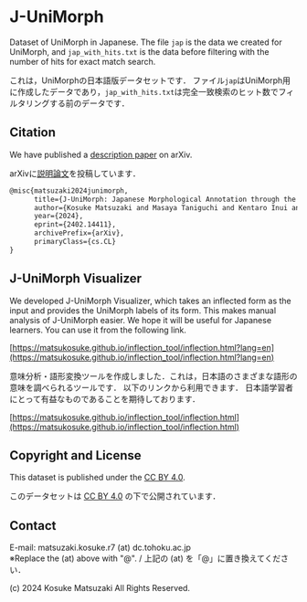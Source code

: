 # J-UniMorph

Dataset of UniMorph in Japanese.
The file `jap` is the data we created for UniMorph, and `jap_with_hits.txt` is the data before filtering with the number of hits for exact match search.

これは，UniMorphの日本語版データセットです．
ファイル`jap`はUniMorph用に作成したデータであり，`jap_with_hits.txt`は完全一致検索のヒット数でフィルタリングする前のデータです．


## Citation

<!-- We will soon publish a description paper on arXiv. -->
We have published a <a href="https://arxiv.org/abs/2402.14411">description paper</a> on arXiv.

<!-- 近々，arXivに説明論文を投稿する予定です． -->
arXivに<a href="https://arxiv.org/abs/2402.14411">説明論文</a>を投稿しています．


```latex
@misc{matsuzaki2024junimorph,
      title={J-UniMorph: Japanese Morphological Annotation through the Universal Feature Schema}, 
      author={Kosuke Matsuzaki and Masaya Taniguchi and Kentaro Inui and Keisuke Sakaguchi},
      year={2024},
      eprint={2402.14411},
      archivePrefix={arXiv},
      primaryClass={cs.CL}
}
```



## J-UniMorph Visualizer

We developed J-UniMorph Visualizer, which
takes an inflected form as the input and provides the UniMorph labels of its form. This makes manual analysis of J-UniMorph easier.
We hope it will be useful for Japanese learners.
You can use it from the following link.

[https://matsukosuke.github.io/inflection_tool/inflection.html?lang=en](https://matsukosuke.github.io/inflection_tool/inflection.html?lang=en)


意味分析・語形変換ツールを作成しました．これは，日本語のさまざまな語形の意味を調べられるツールです．
以下のリンクから利用できます．
日本語学習者にとって有益なものであることを期待しております．

[https://matsukosuke.github.io/inflection_tool/inflection.html](https://matsukosuke.github.io/inflection_tool/inflection.html)



## Copyright and License

This dataset is published under the [CC BY 4.0](https://creativecommons.org/licenses/by/4.0/).

このデータセットは [CC BY 4.0](https://creativecommons.org/licenses/by/4.0/) の下で公開されています．


## Contact

E-mail: matsuzaki.kosuke.r7 (at) dc.tohoku.ac.jp<br>
※Replace the (at) above with "@". / 上記の (at) を「@」に置き換えてください．


(c) 2024 Kosuke Matsuzaki All Rights Reserved.
